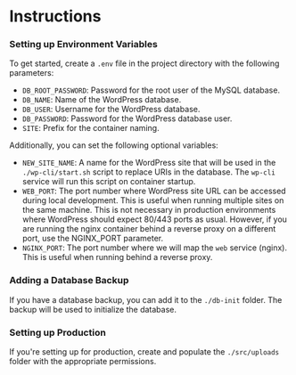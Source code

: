 # Instructions

### Setting up Environment Variables

To get started, create a `.env` file in the project directory with the following parameters:

- `DB_ROOT_PASSWORD`: Password for the root user of the MySQL database.
- `DB_NAME`: Name of the WordPress database.
- `DB_USER`: Username for the WordPress database.
- `DB_PASSWORD`: Password for the WordPress database user.
- `SITE`: Prefix for the container naming.

Additionally, you can set the following optional variables:

- `NEW_SITE_NAME`: A name for the WordPress site that will be used in the `./wp-cli/start.sh` script to replace URIs in the database. The `wp-cli` service will run this script on container startup.
- `WEB_PORT`: The port number where WordPress site URL can be accessed during local development. This is useful when running multiple sites on the same machine. This is not necessary in production environments where WordPress should expect 80/443 ports as usual. However, if you are running the nginx container behind a reverse proxy on a different port, use the NGINX_PORT parameter.
- `NGINX_PORT`: The port number where we will map the `web` service (nginx). This is useful when running behind a reverse proxy.

### Adding a Database Backup

If you have a database backup, you can add it to the `./db-init` folder. The backup will be used to initialize the database.

### Setting up Production

If you're setting up for production, create and populate the `./src/uploads` folder with the appropriate permissions.